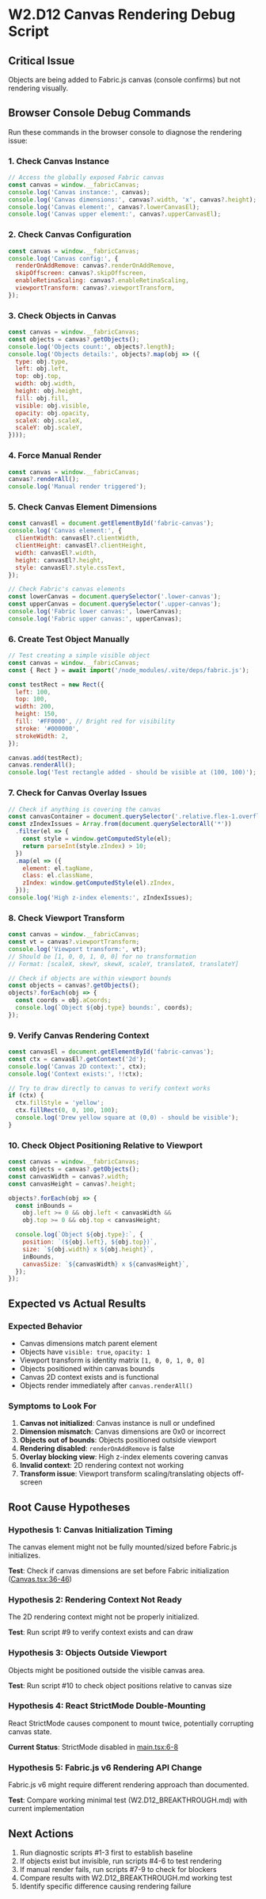 # W2.D12 Canvas Rendering Debug Script

## Critical Issue
Objects are being added to Fabric.js canvas (console confirms) but not rendering visually.

## Browser Console Debug Commands

Run these commands in the browser console to diagnose the rendering issue:

### 1. Check Canvas Instance
```javascript
// Access the globally exposed Fabric canvas
const canvas = window.__fabricCanvas;
console.log('Canvas instance:', canvas);
console.log('Canvas dimensions:', canvas?.width, 'x', canvas?.height);
console.log('Canvas element:', canvas?.lowerCanvasEl);
console.log('Canvas upper element:', canvas?.upperCanvasEl);
```

### 2. Check Canvas Configuration
```javascript
const canvas = window.__fabricCanvas;
console.log('Canvas config:', {
  renderOnAddRemove: canvas?.renderOnAddRemove,
  skipOffscreen: canvas?.skipOffscreen,
  enableRetinaScaling: canvas?.enableRetinaScaling,
  viewportTransform: canvas?.viewportTransform,
});
```

### 3. Check Objects in Canvas
```javascript
const canvas = window.__fabricCanvas;
const objects = canvas?.getObjects();
console.log('Objects count:', objects?.length);
console.log('Objects details:', objects?.map(obj => ({
  type: obj.type,
  left: obj.left,
  top: obj.top,
  width: obj.width,
  height: obj.height,
  fill: obj.fill,
  visible: obj.visible,
  opacity: obj.opacity,
  scaleX: obj.scaleX,
  scaleY: obj.scaleY,
})));
```

### 4. Force Manual Render
```javascript
const canvas = window.__fabricCanvas;
canvas?.renderAll();
console.log('Manual render triggered');
```

### 5. Check Canvas Element Dimensions
```javascript
const canvasEl = document.getElementById('fabric-canvas');
console.log('Canvas element:', {
  clientWidth: canvasEl?.clientWidth,
  clientHeight: canvasEl?.clientHeight,
  width: canvasEl?.width,
  height: canvasEl?.height,
  style: canvasEl?.style.cssText,
});

// Check Fabric's canvas elements
const lowerCanvas = document.querySelector('.lower-canvas');
const upperCanvas = document.querySelector('.upper-canvas');
console.log('Fabric lower canvas:', lowerCanvas);
console.log('Fabric upper canvas:', upperCanvas);
```

### 6. Create Test Object Manually
```javascript
// Test creating a simple visible object
const canvas = window.__fabricCanvas;
const { Rect } = await import('/node_modules/.vite/deps/fabric.js');

const testRect = new Rect({
  left: 100,
  top: 100,
  width: 200,
  height: 150,
  fill: '#FF0000', // Bright red for visibility
  stroke: '#000000',
  strokeWidth: 2,
});

canvas.add(testRect);
canvas.renderAll();
console.log('Test rectangle added - should be visible at (100, 100)');
```

### 7. Check for Canvas Overlay Issues
```javascript
// Check if anything is covering the canvas
const canvasContainer = document.querySelector('.relative.flex-1.overflow-hidden.bg-white');
const zIndexIssues = Array.from(document.querySelectorAll('*'))
  .filter(el => {
    const style = window.getComputedStyle(el);
    return parseInt(style.zIndex) > 10;
  })
  .map(el => ({
    element: el.tagName,
    class: el.className,
    zIndex: window.getComputedStyle(el).zIndex,
  }));
console.log('High z-index elements:', zIndexIssues);
```

### 8. Check Viewport Transform
```javascript
const canvas = window.__fabricCanvas;
const vt = canvas?.viewportTransform;
console.log('Viewport transform:', vt);
// Should be [1, 0, 0, 1, 0, 0] for no transformation
// Format: [scaleX, skewY, skewX, scaleY, translateX, translateY]

// Check if objects are within viewport bounds
const objects = canvas?.getObjects();
objects?.forEach(obj => {
  const coords = obj.aCoords;
  console.log(`Object ${obj.type} bounds:`, coords);
});
```

### 9. Verify Canvas Rendering Context
```javascript
const canvasEl = document.getElementById('fabric-canvas');
const ctx = canvasEl?.getContext('2d');
console.log('Canvas 2D context:', ctx);
console.log('Context exists:', !!ctx);

// Try to draw directly to canvas to verify context works
if (ctx) {
  ctx.fillStyle = 'yellow';
  ctx.fillRect(0, 0, 100, 100);
  console.log('Drew yellow square at (0,0) - should be visible');
}
```

### 10. Check Object Positioning Relative to Viewport
```javascript
const canvas = window.__fabricCanvas;
const objects = canvas?.getObjects();
const canvasWidth = canvas?.width;
const canvasHeight = canvas?.height;

objects?.forEach(obj => {
  const inBounds =
    obj.left >= 0 && obj.left < canvasWidth &&
    obj.top >= 0 && obj.top < canvasHeight;

  console.log(`Object ${obj.type}:`, {
    position: `(${obj.left}, ${obj.top})`,
    size: `${obj.width} x ${obj.height}`,
    inBounds,
    canvasSize: `${canvasWidth} x ${canvasHeight}`,
  });
});
```

## Expected vs Actual Results

### Expected Behavior
- Canvas dimensions match parent element
- Objects have `visible: true`, `opacity: 1`
- Viewport transform is identity matrix `[1, 0, 0, 1, 0, 0]`
- Objects positioned within canvas bounds
- Canvas 2D context exists and is functional
- Objects render immediately after `canvas.renderAll()`

### Symptoms to Look For
1. **Canvas not initialized**: Canvas instance is null or undefined
2. **Dimension mismatch**: Canvas dimensions are 0x0 or incorrect
3. **Objects out of bounds**: Objects positioned outside viewport
4. **Rendering disabled**: `renderOnAddRemove` is false
5. **Overlay blocking view**: High z-index elements covering canvas
6. **Invalid context**: 2D rendering context not working
7. **Transform issue**: Viewport transform scaling/translating objects off-screen

## Root Cause Hypotheses

### Hypothesis 1: Canvas Initialization Timing
The canvas element might not be fully mounted/sized before Fabric.js initializes.

**Test**: Check if canvas dimensions are set before Fabric initialization ([Canvas.tsx:36-46](../src/components/canvas/Canvas.tsx#L36-L46))

### Hypothesis 2: Rendering Context Not Ready
The 2D rendering context might not be properly initialized.

**Test**: Run script #9 to verify context exists and can draw

### Hypothesis 3: Objects Outside Viewport
Objects might be positioned outside the visible canvas area.

**Test**: Run script #10 to check object positions relative to canvas size

### Hypothesis 4: React StrictMode Double-Mounting
React StrictMode causes component to mount twice, potentially corrupting canvas state.

**Current Status**: StrictMode disabled in [main.tsx:6-8](../src/main.tsx#L6-L8)

### Hypothesis 5: Fabric.js v6 Rendering API Change
Fabric.js v6 might require different rendering approach than documented.

**Test**: Compare working minimal test (W2.D12_BREAKTHROUGH.md) with current implementation

## Next Actions

1. Run diagnostic scripts #1-3 first to establish baseline
2. If objects exist but invisible, run scripts #4-6 to test rendering
3. If manual render fails, run scripts #7-9 to check for blockers
4. Compare results with W2.D12_BREAKTHROUGH.md working test
5. Identify specific difference causing rendering failure
